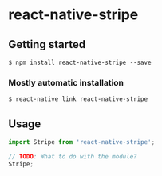 # react-native-stripe

## Getting started

`$ npm install react-native-stripe --save`

### Mostly automatic installation

`$ react-native link react-native-stripe`

## Usage
```javascript
import Stripe from 'react-native-stripe';

// TODO: What to do with the module?
Stripe;
```
